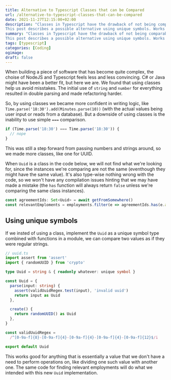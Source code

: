 ```yaml
---
title: Alternative to Typescript Classes that can be Compared
url: /alternative-to-typescript-classes-that-can-be-compared
date: 2021-11-27T12:15:00+02:00
description: "Classes in Typescript have the drawback of not being comparable, like when used as a key in a Map.
This post describes a possible alternative using unique symbols. Works well when you don't have to perform operations on the values."
summary: "Classes in Typescript have the drawback of not being comparable, like when used as a key in a Map.
This post describes a possible alternative using unique symbols. Works well when you don't have to perform operations on the values."
tags: [typescript]
categories: [Coding]
ogimage:
draft: false
---
```


When building a piece of software that has become quite complex, the choise of NodeJS and Typescript feels less and less convincing. C# or Java might have been a better fit, but here we are. We found that using classes help us avoid misstakes. The initial use of `string` and `number` for everything resulted in double parsing and made refactoring harder.

So, by using classes we became more confident in writing logic, like `Time.parse('18:30').add(Minutes.parse(10))` (with the actual values being user input or reads from a database). But a downside of using classes is the inability to use simple `===` comparison.

``` typescript
if (Time.parse('18:30') === Time.parse('18:30')) {
  // nope
}
```

This was still a step forward from passing numbers and strings around, so we made more classes, like one for UUID.

When `Uuid` is a class in the code below, we will not find what we're looking for, since the instances we're comparing are not the same (eventhough they might have the same value). It's also type-wise nothing wrong with the code, so we won't have any compilation issues hinting that we may have made a mistake (the `has` function will always return `false` unless we're comparing the same class instances).

``` typescript
const agreementIds: Set<Uuid> = await getFromSomewhere()
const relevantEmploments = employments.filter(e => agreementIds.has(e.agreementId))
```

## Using unique symbols

If we insted of using a class, implement the `Uuid` as a unique symbol type combined with functions in a module, we can compare two values as if they were regular strings.

``` typescript
// uuid.ts
import assert from 'assert'
import { randomUUID } from 'crypto'

type Uuid = string & { readonly whatever: unique symbol }

const Uuid = {
  parse(input: string) {
    assert(validUuidRegex.test(input), 'invalid uuid')
    return input as Uuid
  },

  create() {
    return randomUUID() as Uuid
  },
}

const validUuidRegex =
  /^[0-9a-f]{8}-[0-9a-f]{4}-[0-9a-f]{4}-[0-9a-f]{4}-[0-9a-f]{12}$/i

export default Uuid
```

This works good for anything that is essentially a value that we don't have a need to perform operations on, like dividing one such value with another one. The same code for finding relevant employments will do what we intended with this new `Uuid` implementation.

[1]: https://developer.mozilla.org/en-US/docs/Web/JavaScript/Reference/Global_Objects/Set
[2]: https://developer.mozilla.org/en-US/docs/Web/JavaScript/Equality_comparisons_and_sameness#same-value-zero_equality
[3]: https://developer.mozilla.org/en-US/docs/Web/JavaScript/Reference/Global_Objects/Map
